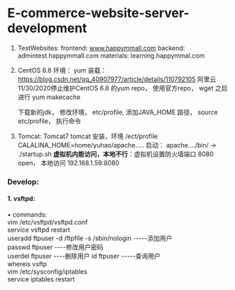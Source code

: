 # E-commerce-website-server-development

1. TestWebsites:
    frontend: www.happymmall.com
    backend: admintest.happymmall.com
    materials: learning.happymmal.com
    
2. CentOS 6.8 环境：
    yum 装载： https://blog.csdn.net/qq_40907977/article/details/110792105
            阿里云11/30/2020停止维护CentOS 6.8 的yum repo， 使用官方repo， wget 之后进行 yum makecache
            
    下载新的jdk， 修改环境， etc/profile, 添加JAVA_HOME 路径， source etc/profile， 执行命令
    
3. Tomcat: Tomcat7
     tomcat 安装，环境 /ect/profile CALALINA_HOME=home/yuhao/apache.....
     启动： apache..../bin/ -> ./startup.sh
     ****虚拟机内能访问，本地不行****：虚拟机设置防火墙端口 8080 open， 本地访问 192.168.1.59:8080
     
     
### Develop:

#### 1. vsftpd:

• commands:  
    vim /etc/vsftpd/vsftpd.conf     
    service vsftpd restart    
    useradd ftpuser -d /ftpfile -s /sbin/nologin   -----添加用户    
    passwd ftpuser   ----修改用户密码      
    userdel ftpuser  ----删除用户 
    id ftpuser      -----查询用户     
    whereis vsftp    
    vim /etc/sysconfig/iptables    
    service iptables restart      

    
